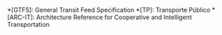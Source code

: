 *[GTFS]: General Transit Feed Specification
*[TP]: Transporte Público
*[ARC-IT]: Architecture Reference for Cooperative and Intelligent Transportation